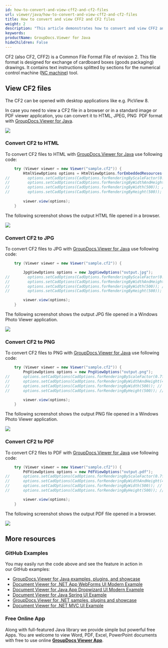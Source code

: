 ```yaml
---
id: how-to-convert-and-view-cff2-and-cf2-files
url: viewer/java/how-to-convert-and-view-cff2-and-cf2-files
title: How to convert and view CFF2 and CF2 files
weight: 2
description: "This article demonstrates how to convert and view CFF2 and CF2 files with GroupDocs.Viewer within your Java applications."
keywords: 
productName: GroupDocs.Viewer for Java
hideChildren: False
---
```

CF2 (also CF2, CFF2) is a Common File Format File of revision 2. This file format is designed for exchange of cardboard boxes (goods packaging) drawings. It contains text instructions splitted by sections for the numerical control machine ([NC machine](https://en.wikipedia.org/wiki/Numerical_control)) tool.

## View CF2 files

The CF2 can be opened with desktop applications like e.g. PicView 8.

In case you need to view a CF2 file in a browser or in a standard image or PDF viewer application, you can convert it to HTML, JPEG, PNG  PDF format with [GroupDocs.Viewer for Java](https://products.groupdocs.com/viewer/java). 

![](viewer/java/images/how-to-convert-and-view-cff2-and-cf2-files.png)

### Convert CF2 to HTML

To convert CF2 files to HTML with [GroupDocs.Viewer for Java](https://products.groupdocs.com/viewer/java) use following code:

```java
    try (Viewer viewer = new Viewer("sample.cf2")) {
        HtmlViewOptions options = HtmlViewOptions.forEmbeddedResources("output.html");
//        options.setCadOptions(CadOptions.forRenderingByScaleFactor(0.7f)); // Render image and reduce it by 30%
//        options.setCadOptions(CadOptions.forRenderingByWidthAndHeight(400, 400)); // Render image and set output size to 400x400
//        options.setCadOptions(CadOptions.forRenderingByWidth(500)); // Render image, fix width by 500 px and recalculate height
//        options.setCadOptions(CadOptions.forRenderingByHeight(500)); // Render image, fix height by 500 px and recalculate width
    
        viewer.view(options);
    }
```

The following screenshot shows the output HTML file opened in a browser.

![](viewer/java/images/how-to-convert-and-view-cff2-and-cf2-files_1.png)

### Convert CF2 to JPG

To convert CF2 files to JPG with [GroupDocs.Viewer for Java](https://products.groupdocs.com/viewer/java) use following code: 

```java
    try (Viewer viewer = new Viewer("sample.cf2")) {

        JpgViewOptions options = new JpgViewOptions("output.jpg");
//        options.setCadOptions(CadOptions.forRenderingByScaleFactor(0.7f)); // Render image and reduce it by 30%
//        options.setCadOptions(CadOptions.forRenderingByWidthAndHeight(400, 400)); // Render image and set output size to 400x400
//        options.setCadOptions(CadOptions.forRenderingByWidth(500)); // Render image, fix width by 500 px and recalculate height
//        options.setCadOptions(CadOptions.forRenderingByHeight(500)); // Render image, fix height by 500 px and recalculate width

        viewer.view(options);
    }
```

The following screenshot shows the output JPG file opened in a Windows Photo Viewer application.

![](viewer/java/images/how-to-convert-and-view-cff2-and-cf2-files_2.png)

### Convert CF2 to PNG

To convert CF2 files to PNG with [GroupDocs.Viewer for Java](https://products.groupdocs.com/viewer/java) use following code: 

```java
    try (Viewer viewer = new Viewer("sample.cf2")) {
        PngViewOptions options = new PngViewOptions("output.png");
//      options.setCadOptions(CadOptions.forRenderingByScaleFactor(0.7f)); // Render image and reduce it by 30%
//      options.setCadOptions(CadOptions.forRenderingByWidthAndHeight(400, 400)); // Render image and set output size to 400x400
//      options.setCadOptions(CadOptions.forRenderingByWidth(500)); // Render image, fix width by 500 px and recalculate height
//      options.setCadOptions(CadOptions.forRenderingByHeight(500)); // Render image, fix height by 500 px and recalculate width

        viewer.view(options);
    }
```

The following screenshot shows the output PNG file opened in a Windows Photo Viewer application.

![](viewer/java/images/how-to-convert-and-view-cff2-and-cf2-files_3.png)

### Convert CF2 to PDF

To convert CF2 files to PDF with [GroupDocs.Viewer for Java](https://products.groupdocs.com/viewer/java) use following code: 

```java
    try (Viewer viewer = new Viewer("sample.cf2")) {
        PdfViewOptions options = new PdfViewOptions("output.pdf");
//      options.setCadOptions(CadOptions.forRenderingByScaleFactor(0.7f)); // Render image and reduce it by 30%
//      options.setCadOptions(CadOptions.forRenderingByWidthAndHeight(400, 400)); // Render image and set output size to 400x400
//      options.setCadOptions(CadOptions.forRenderingByWidth(500)); // Render image, fix width by 500 px and recalculate height
//      options.setCadOptions(CadOptions.forRenderingByHeight(500)); // Render image, fix height by 500 px and recalculate width

        viewer.view(options);
    }
```

The following screenshot shows the output PDF file opened in a browser.

![](viewer/java/images/how-to-convert-and-view-cff2-and-cf2-files_4.png)

## More resources
### GitHub Examples
You may easily run the code above and see the feature in action in our GitHub examples:
*   [GroupDocs.Viewer for Java examples, plugins, and showcase](https://github.com/groupdocs-viewer/GroupDocs.Viewer-for-Java)
*   [Document Viewer for .NET App WebForms UI Modern Example](https://github.com/groupdocs-viewer/GroupDocs.Viewer-for-.NET-WebForms)    
*   [Document Viewer for Java App Dropwizard UI Modern Example](https://github.com/groupdocs-viewer/GroupDocs.Viewer-for-Java-Dropwizard)    
*   [Document Viewer for Java Spring UI Example](https://github.com/groupdocs-viewer/GroupDocs.Viewer-for-Java-Spring)
*   [GroupDocs.Viewer for .NET samples, plugins and showcase](https://github.com/groupdocs-viewer/GroupDocs.Viewer-for-.NET)
*   [Document Viewer for .NET MVC UI Example](https://github.com/groupdocs-viewer/GroupDocs.Viewer-for-Java-MVC)     

### Free Online App
Along with full-featured Java library we provide simple but powerful free Apps.
You are welcome to view Word, PDF, Excel, PowerPoint documents with free to use online **[GroupDocs Viewer App](https://products.groupdocs.app/viewer)**.